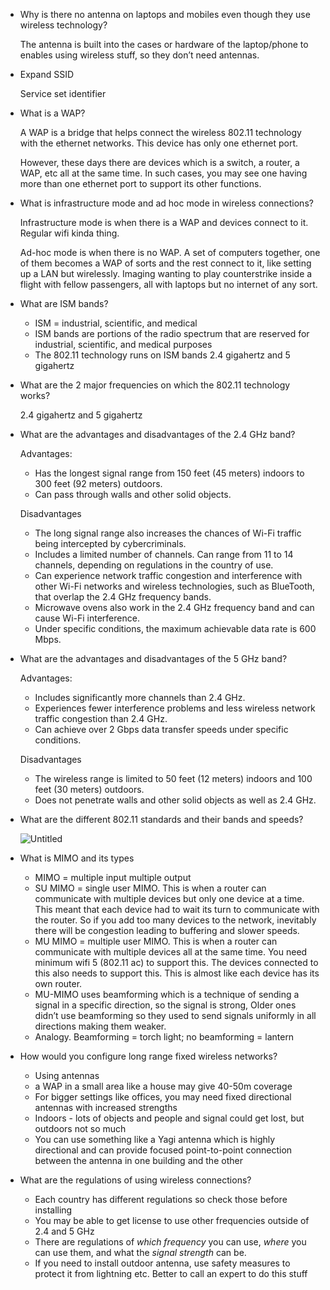 - Why is there no antenna on laptops and mobiles even though they use wireless technology?
    
    The antenna is built into the cases or hardware of the laptop/phone to enables using wireless stuff, so they don’t need antennas.
    
- Expand SSID
    
    Service set identifier
    
- What is a WAP?
    
    A WAP is a bridge that helps connect the wireless 802.11 technology with the ethernet networks. This device has only one ethernet port. 
    
    However, these days there are devices which is a switch, a router, a WAP, etc all at the same time. In such cases, you may see one having more than one ethernet port to support its other functions.
    
- What is infrastructure mode and ad hoc mode in wireless connections?
    
    Infrastructure mode is when there is a WAP and devices connect to it. Regular wifi kinda thing.
    
    Ad-hoc mode is when there is no WAP. A set of computers together, one of them becomes a WAP of sorts and the rest connect to it, like setting up a LAN but wirelessly. Imaging wanting to play counterstrike inside a flight with fellow passengers, all with laptops but no internet of any sort. 
    
- What are ISM bands?
    - ISM = industrial, scientific, and medical
    - ISM bands are portions of the radio spectrum that are reserved for industrial, scientific, and medical purposes
    - The 802.11 technology runs on ISM bands 2.4 gigahertz and 5 gigahertz
- What are the 2 major frequencies on which the 802.11 technology works?
    
    2.4 gigahertz and 5 gigahertz
    
- What are the advantages and disadvantages of the 2.4 GHz band?
    
    Advantages:
    
    - Has the longest signal range from 150 feet (45 meters) indoors to 300 feet (92 meters) outdoors.
    - Can pass through walls and other solid objects.
    
    Disadvantages
    
    - The long signal range also increases the chances of Wi-Fi traffic being intercepted by cybercriminals.
    - Includes a limited number of channels. Can range from 11 to 14 channels, depending on regulations in the country of use.
    - Can experience network traffic congestion and interference with other Wi-Fi networks and wireless technologies, such as BlueTooth, that overlap the 2.4 GHz frequency bands.
    - Microwave ovens also work in the 2.4 GHz frequency band and can cause Wi-Fi interference.
    - Under specific conditions, the maximum achievable data rate is 600 Mbps.
- What are the advantages and disadvantages of the 5 GHz band?
    
    Advantages:
    
    - Includes significantly more channels than 2.4 GHz.
    - Experiences fewer interference problems and less wireless network traffic congestion than 2.4 GHz.
    - Can achieve over 2 Gbps data transfer speeds under specific conditions.
    
    Disadvantages
    
    - The wireless range is limited to 50 feet (12 meters) indoors and 100 feet (30 meters) outdoors.
    - Does not penetrate walls and other solid objects as well as 2.4 GHz.
- What are the different 802.11 standards and their bands and speeds?
    
    ![Untitled](https://prod-files-secure.s3.us-west-2.amazonaws.com/b53f5d3f-344b-4840-94bc-8498f3af413e/c20e20f7-bc1b-47f3-b531-f1bbfc1de534/Untitled.png)
    
- What is MIMO and its types
    - MIMO = multiple input multiple output
    - SU MIMO = single user MIMO. This is when a router can communicate with multiple devices but only one device at a time. This meant that each device had to wait its turn to communicate with the router. So if you add too many devices to the network, inevitably there will be congestion leading to buffering and slower speeds.
    - MU MIMO = multiple user MIMO. This is when a router can communicate with multiple devices all at the same time. You need minimum wifi 5 (802.11 ac) to support this. The devices connected to this also needs to support this. This is almost like each device has its own router.
    - MU-MIMO uses beamforming which is a technique of sending a signal in a specific direction, so the signal is strong, Older ones didn’t use beamforming so they used to send signals uniformly in all directions making them weaker.
    - Analogy. Beamforming = torch light; no beamforming = lantern
- How would you configure long range fixed wireless networks?
    - Using antennas
    - a WAP in a small area like a house may give 40-50m coverage
    - For bigger settings like offices, you may need fixed directional antennas with increased strengths
    - Indoors - lots of objects and people and signal could get lost, but outdoors not so much
    - You can use something like a Yagi antenna which is highly directional and can provide focused point-to-point connection between the antenna in one building and the other
- What are the regulations of using wireless connections?
    - Each country has different regulations so check those before installing
    - You may be able to get license to use other frequencies outside of 2.4 and 5 GHz
    - There are regulations of *which frequency* you can use, *where* you can use them, and what the *signal strength* can be.
    - If you need to install outdoor antenna, use safety measures to protect it from lightning etc. Better to call an expert to do this stuff
